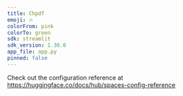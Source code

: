```yaml
---
title: Chpdf
emoji: 🔥
colorFrom: pink
colorTo: green
sdk: streamlit
sdk_version: 1.30.0
app_file: app.py
pinned: false
---
```


Check out the configuration reference at https://huggingface.co/docs/hub/spaces-config-reference
